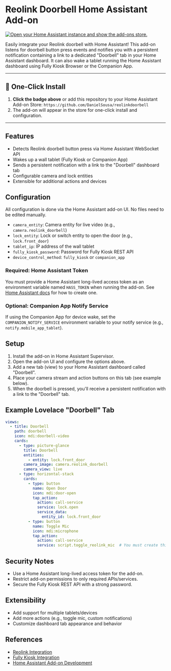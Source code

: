 # Reolink Doorbell Home Assistant Add-on

[![Open your Home Assistant instance and show the add-ons store.](https://my.home-assistant.io/badges/supervisor_add_addon_repository.svg)](https://my.home-assistant.io/redirect/supervisor_add_addon_repository/?repository_url=https://github.com/DanielSousa/reolinkdoorbell)

Easily integrate your Reolink doorbell with Home Assistant! This add-on listens for doorbell button press events and notifies you with a persistent notification containing a link to a dedicated "Doorbell" tab in your Home Assistant dashboard. It can also wake a tablet running the Home Assistant dashboard using Fully Kiosk Browser or the Companion App.

---

## 🚀 One-Click Install
1. **Click the badge above** or add this repository to your Home Assistant Add-on Store:
   `https://github.com/DanielSousa/reolinkdoorbell`
2. The add-on will appear in the store for one-click install and configuration.

---

## Features
- Detects Reolink doorbell button press via Home Assistant WebSocket API
- Wakes up a wall tablet (Fully Kiosk or Companion App)
- Sends a persistent notification with a link to the "Doorbell" dashboard tab
- Configurable camera and lock entities
- Extensible for additional actions and devices

## Configuration
All configuration is done via the Home Assistant add-on UI. No files need to be edited manually.

- `camera_entity`: Camera entity for live video (e.g., `camera.reolink_doorbell`)
- `lock_entity`: Lock or switch entity to open the door (e.g., `lock.front_door`)
- `tablet_ip`: IP address of the wall tablet
- `fully_kiosk_password`: Password for Fully Kiosk REST API
- `device_control_method`: `fully_kiosk` or `companion_app`

### Required: Home Assistant Token
You must provide a Home Assistant long-lived access token as an environment variable named `HASS_TOKEN` when running the add-on. See [Home Assistant docs](https://developers.home-assistant.io/docs/auth_api/#long-lived-access-token) for how to create one.

### Optional: Companion App Notify Service
If using the Companion App for device wake, set the `COMPANION_NOTIFY_SERVICE` environment variable to your notify service (e.g., `notify.mobile_app_tablet`).

## Setup
1. Install the add-on in Home Assistant Supervisor.
2. Open the add-on UI and configure the options above.
3. Add a new tab (view) to your Home Assistant dashboard called "Doorbell".
4. Place your camera stream and action buttons on this tab (see example below).
5. When the doorbell is pressed, you'll receive a persistent notification with a link to the "Doorbell" tab.

## Example Lovelace "Doorbell" Tab
```yaml
views:
  - title: Doorbell
    path: doorbell
    icon: mdi:doorbell-video
    cards:
      - type: picture-glance
        title: Doorbell
        entities:
          - entity: lock.front_door
        camera_image: camera.reolink_doorbell
        camera_view: live
      - type: horizontal-stack
        cards:
          - type: button
            name: Open Door
            icon: mdi:door-open
            tap_action:
              action: call-service
              service: lock.open
              service_data:
                entity_id: lock.front_door
          - type: button
            name: Toggle Mic
            icon: mdi:microphone
            tap_action:
              action: call-service
              service: script.toggle_reolink_mic  # You must create this script if supported
```

## Security Notes
- Use a Home Assistant long-lived access token for the add-on.
- Restrict add-on permissions to only required APIs/services.
- Secure the Fully Kiosk REST API with a strong password.

## Extensibility
- Add support for multiple tablets/devices
- Add more actions (e.g., toggle mic, custom notifications)
- Customize dashboard tab appearance and behavior

## References
- [Reolink Integration](https://www.home-assistant.io/integrations/reolink/)
- [Fully Kiosk Integration](https://www.home-assistant.io/integrations/fully_kiosk/)
- [Home Assistant Add-on Development](https://developers.home-assistant.io/docs/add-ons/) 